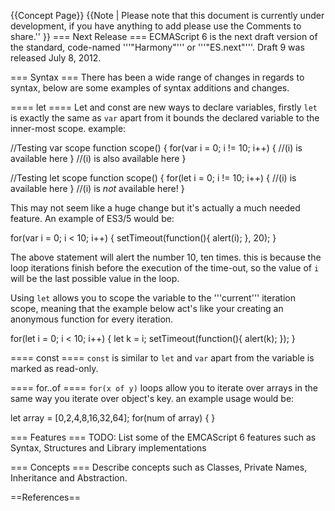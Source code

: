 {{Concept Page}}
{{Note | Please note that this document is currently under development, if you have anything to add please use the Comments to share.''
}}
=== Next Release ===
ECMAScript 6 is the next draft version of the standard, code-named '''"Harmony"''' or '''"ES.next"'''. Draft 9 was released July 8, 2012.

=== Syntax ===
There has been a wide range of changes in regards to syntax, below are some examples of syntax additions and changes.

==== let ====
Let and const are new ways to declare variables, firstly <code>let</code> is exactly the same as <code>var</code> apart from it bounds the declared variable to the inner-most scope. example:

  //Testing var scope
  function scope()
  {
    for(var i = 0; i != 10; i++)
    {
       //(i) is available here
    }
    //(i) is also available here
  }

  //Testing let scope
  function scope()
  {
    for(let i = 0; i != 10; i++)
    {
       //(i) is available here
    }
    //(i) is *not* available here!
  }

This may not seem like a huge change but it's actually a much needed feature.
An example of ES3/5 would be:

  for(var i = 0; i < 10; i++)
  {
     setTimeout(function(){
       alert(i);
     }, 20);
  }

The above statement will alert the number 10, ten times. this is because the loop iterations finish before the execution of the time-out, so the value of <code>i</code> will be the last possible value in the loop.

Using <code>let</code> allows you to scope the variable to the '''current''' iteration scope, meaning that the example below act's like your creating an anonymous function for every iteration.

  for(let i = 0; i < 10; i++)
  {
     let k = i;
     setTimeout(function(){
       alert(k);
     });
  }

==== const ====
<code>const</code> is similar to <code>let</code> and <code>var</code> apart from the variable is marked as read-only.

==== for..of ====
<code>for(x of y)</code> loops allow you to iterate over arrays in the same way you iterate over object's key. an example usage would be:

  let array = [0,2,4,8,16,32,64];
  for(num of array)
  {
  }

=== Features ===
TODO: List some of the EMCAScript 6 features such as Syntax, Structures and Library implementations

=== Concepts ===
Describe concepts such as Classes, Private Names, Inheritance and Abstraction.

==References==
<references />